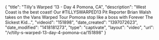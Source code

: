 {
    "title": "Tilly's Warped '13 - Day 4 Pomona, CA",
    "description": "West Coast is the best coast! Our #TILLYSWARPED13 Pit Reporter Brian Walsh takes on the Vans Warped Tour Pomona stop like a boss with Forever The Sickest Kid...",
    "videoid": "151898",
    "date_created": "1397072623",
    "date_modified": "1418181273",
    "type": "captivate",
    "layout": "video",
    "url": "\/v\/tilly-s-warped-13-day-4-pomona-ca\/151898"
}